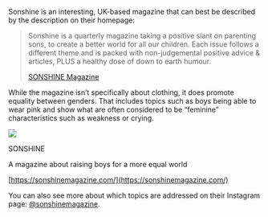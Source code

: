 Sonshine is an interesting, UK-based magazine that can best be described by the description on their homepage:

> Sonshine is a quarterly magazine taking a positive slant on parenting sons, to create a better world for all our children. Each issue follows a different theme and is packed with non-judgemental positive advice & articles, PLUS a healthy dose of down to earth humour.
> 
> [SONSHINE Magazine](https://sonshinemagazine.com/)

While the magazine isn’t specifically about clothing, it does promote equality between genders. That includes topics such as boys being able to wear pink and show what are often considered to be “feminine” characteristics such as weakness or crying.

[](https://sonshinemagazine.com/ "SONSHINE")

![](Copy%2Bof%2BCopy%2Bof%2BHelp%2BUs%2Bkeep%2BSonshine%2Brunning.png)

SONSHINE

A magazine about raising boys for a more equal world

[https://sonshinemagazine.com/](https://sonshinemagazine.com/)

You can also see more about which topics are addressed on their Instagram page: [@sonshinemagazine](https://www.instagram.com/sonshinemagazine/).
